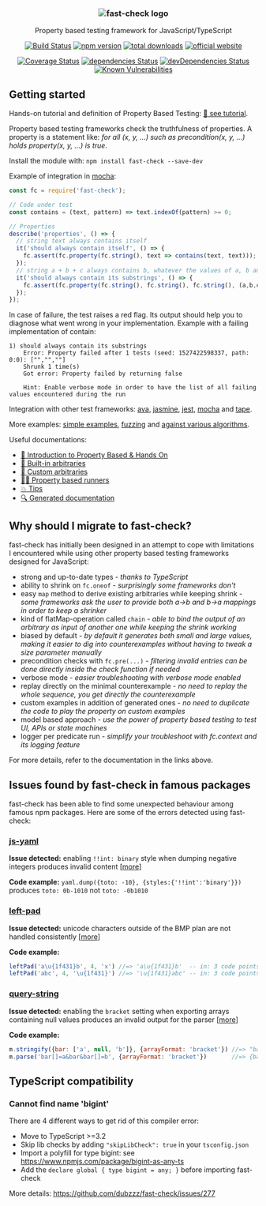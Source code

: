 <h3 align="center">
  <img align="center" src="https://raw.githubusercontent.com/dubzzz/fast-check/master/logo.png" alt="fast-check logo" />
</h3>

<p align="center">
Property based testing framework for JavaScript/TypeScript
</p>

<p align="center">
  <a href="https://travis-ci.org/dubzzz/fast-check"><img src="https://travis-ci.org/dubzzz/fast-check.svg?branch=master" alt="Build Status" /></a>
  <a href="https://badge.fury.io/js/fast-check"><img src="https://badge.fury.io/js/fast-check.svg" alt="npm version" /></a>
  <a href="https://www.npmjs.com/package/fast-check"><img src="https://img.shields.io/npm/dt/fast-check.svg" alt="total downloads" /></a>
  <a href="https://dubzzz.github.io/fast-check.github.com/"><img src="https://img.shields.io/badge/www-fast--check-%23282ea9.svg" title="official website" /></a>
</p>
<p align="center">
  <a href="https://coveralls.io/github/dubzzz/fast-check"><img src="https://coveralls.io/repos/github/dubzzz/fast-check/badge.svg" alt="Coverage Status" /></a>
  <a href="https://david-dm.org/dubzzz/fast-check"><img src="https://david-dm.org/dubzzz/fast-check/status.svg" alt="dependencies Status" /></a>
  <a href="https://david-dm.org/dubzzz/fast-check?type=dev"><img src="https://david-dm.org/dubzzz/fast-check/dev-status.svg" alt="devDependencies Status" /></a>
  <a href="https://snyk.io/test/github/dubzzz/fast-check?targetFile=package.json"><img src="https://snyk.io/test/github/dubzzz/fast-check/badge.svg?targetFile=package.json" alt="Known Vulnerabilities" data-canonical-src="https://snyk.io/test/github/dubzzz/fast-check?targetFile=package.json" style="max-width:100%;"></a>
</p>

## Getting started

Hands-on tutorial and definition of Property Based Testing: [:checkered_flag: see tutorial](https://github.com/dubzzz/fast-check/blob/master/documentation/HandsOnPropertyBased.md).

Property based testing frameworks check the truthfulness of properties. A property is a statement like: *for all (x, y, ...) such as precondition(x, y, ...) holds property(x, y, ...) is true*.

Install the module with: `npm install fast-check --save-dev`

Example of integration in [mocha](http://mochajs.org/):

```js
const fc = require('fast-check');

// Code under test
const contains = (text, pattern) => text.indexOf(pattern) >= 0;

// Properties
describe('properties', () => {
  // string text always contains itself
  it('should always contain itself', () => {
    fc.assert(fc.property(fc.string(), text => contains(text, text)));
  });
  // string a + b + c always contains b, whatever the values of a, b and c
  it('should always contain its substrings', () => {
    fc.assert(fc.property(fc.string(), fc.string(), fc.string(), (a,b,c) => contains(a+b+c, b)));
  });
});
```

In case of failure, the test raises a red flag. Its output should help you to diagnose what went wrong in your implementation. Example with a failing implementation of contain:

```
1) should always contain its substrings
    Error: Property failed after 1 tests (seed: 1527422598337, path: 0:0): ["","",""]
    Shrunk 1 time(s)
    Got error: Property failed by returning false

    Hint: Enable verbose mode in order to have the list of all failing values encountered during the run
```

Integration with other test frameworks:
[ava](https://github.com/dubzzz/fast-check-examples/blob/master/test-ava/example.spec.js),
[jasmine](https://github.com/dubzzz/fast-check-examples/blob/master/test-jasmine/example.spec.js),
[jest](https://github.com/dubzzz/fast-check-examples/blob/master/test-jest/example.spec.js),
[mocha](https://github.com/dubzzz/fast-check-examples/blob/master/test/longest%20common%20substr/test.js)
and
[tape](https://github.com/dubzzz/fast-check-examples/blob/master/test-tape/example.spec.js).

More examples:
[simple examples](https://github.com/dubzzz/fast-check/tree/master/example),
[fuzzing](https://github.com/dubzzz/fuzz-rest-api)
and
[against various algorithms](https://github.com/dubzzz/fast-check-examples).

Useful documentations:
- [:checkered_flag: Introduction to Property Based & Hands On](https://github.com/dubzzz/fast-check/blob/master/documentation/HandsOnPropertyBased.md)
- [:hatching_chick: Built-in arbitraries](https://github.com/dubzzz/fast-check/blob/master/documentation/Arbitraries.md)
- [:wrench: Custom arbitraries](https://github.com/dubzzz/fast-check/blob/master/documentation/AdvancedArbitraries.md)
- [:running_man: Property based runners](https://github.com/dubzzz/fast-check/blob/master/documentation/Runners.md)
- [:boom: Tips](https://github.com/dubzzz/fast-check/blob/master/documentation/Tips.md)
- [:mag: Generated documentation](https://dubzzz.github.io/fast-check/)

## Why should I migrate to fast-check?

fast-check has initially been designed in an attempt to cope with limitations I encountered while using other property based testing frameworks designed for JavaScript:

- strong and up-to-date types - *thanks to TypeScript*
- ability to shrink on `fc.oneof` - *surprisingly some frameworks don't*
- easy `map` method to derive existing arbitraries while keeping shrink - *some frameworks ask the user to provide both a->b and b->a mappings in order to keep a shrinker*
- kind of flatMap-operation called `chain` - *able to bind the output of an arbitrary as input of another one while keeping the shrink working*
- biased by default - *by default it generates both small and large values, making it easier to dig into counterexamples without having to tweak a size parameter manually*
- precondition checks with `fc.pre(...)` - *filtering invalid entries can be done directly inside the check function if needed*
- verbose mode - *easier troubleshooting with verbose mode enabled*
- replay directly on the minimal counterexample - *no need to replay the whole sequence, you get directly the counterexample*
- custom examples in addition of generated ones - *no need to duplicate the code to play the property on custom examples*
- model based approach - *use the power of property based testing to test UI, APIs or state machines*
- logger per predicate run - *simplify your troubleshoot with fc.context and its logging feature*

For more details, refer to the documentation in the links above.

## Issues found by fast-check in famous packages

fast-check has been able to find some unexpected behaviour among famous npm packages. Here are some of the errors detected using fast-check:

### [js-yaml](https://github.com/nodeca/js-yaml/)

**Issue detected:** enabling `!!int: binary` style when dumping negative integers produces invalid content \[[more](https://github.com/nodeca/js-yaml/pull/398)\]

**Code example:** `yaml.dump({toto: -10}, {styles:{'!!int':'binary'}})` produces `toto: 0b-1010` not `toto: -0b1010`

### [left-pad](https://github.com/stevemao/left-pad)

**Issue detected:** unicode characters outside of the BMP plan are not handled consistently \[[more](https://github.com/stevemao/left-pad/issues/58)\]

**Code example:**
```js
leftPad('a\u{1f431}b', 4, 'x') //=> 'a\u{1f431}b'  -- in: 3 code points, out: 3 code points
leftPad('abc', 4, '\u{1f431}') //=> '\u{1f431}abc' -- in: 3 code points, out: 4 code points
```

### [query-string](https://github.com/sindresorhus/query-string)

**Issue detected:** enabling the `bracket` setting when exporting arrays containing null values produces an invalid output for the parser \[[more](https://github.com/sindresorhus/query-string/pull/138)\]

**Code example:**
```js
m.stringify({bar: ['a', null, 'b']}, {arrayFormat: 'bracket'}) //=> "bar[]=a&bar&bar[]=b"
m.parse('bar[]=a&bar&bar[]=b', {arrayFormat: 'bracket'})       //=> {bar: [null, 'b']}
```

## TypeScript compatibility

### Cannot find name 'bigint'

There are 4 different ways to get rid of this compiler error:
- Move to TypeScript >=3.2
- Skip lib checks by adding `"skipLibCheck": true` in your `tsconfig.json`
- Import a polyfill for type bigint: see https://www.npmjs.com/package/bigint-as-any-ts
- Add the `declare global { type bigint = any; }` before importing fast-check

More details: https://github.com/dubzzz/fast-check/issues/277
